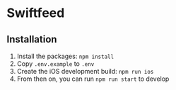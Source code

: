 # Swiftfeed

## Installation
1. Install the packages: `npm install`
1. Copy `.env.example` to `.env`
1. Create the iOS development build: `npm run ios`
1. From then on, you can run `npm run start` to develop